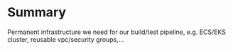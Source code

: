 # Summary
Permanent infrastructure we need for our build/test pipeline, e.g. ECS/EKS cluster, reusable vpc/security groups,...